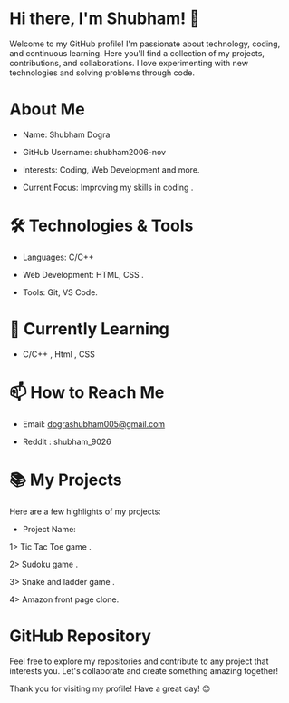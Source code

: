 # Hi there, I'm Shubham! 👋

Welcome to my GitHub profile! I'm passionate about technology, coding, and continuous learning. Here you'll find a collection of my projects, contributions, and collaborations.
I love experimenting with new technologies and solving problems through code.

# About Me

* Name: Shubham Dogra 

* GitHub Username: shubham2006-nov

* Interests: Coding, Web Development  and more.

* Current Focus: Improving my skills in coding .
  
# 🛠️ Technologies & Tools

* Languages: C/C++

* Web Development: HTML, CSS .

* Tools: Git, VS Code.
  

# 🌱 Currently Learning

* C/C++ , Html , CSS
  

 

# 📫 How to Reach Me

* Email: dograshubham005@gmail.com

* Reddit : shubham_9026
  

# 📚 My Projects
 Here are a few highlights of my projects:

 * Project Name: 

 1> Tic Tac Toe game .

 2> Sudoku game .
 
 3> Snake and ladder game .

 4> Amazon front page clone.

# GitHub Repository

Feel free to explore my repositories and contribute to any project that interests you. Let's collaborate and create something amazing together!

Thank you for visiting my profile! Have a great day! 😊


